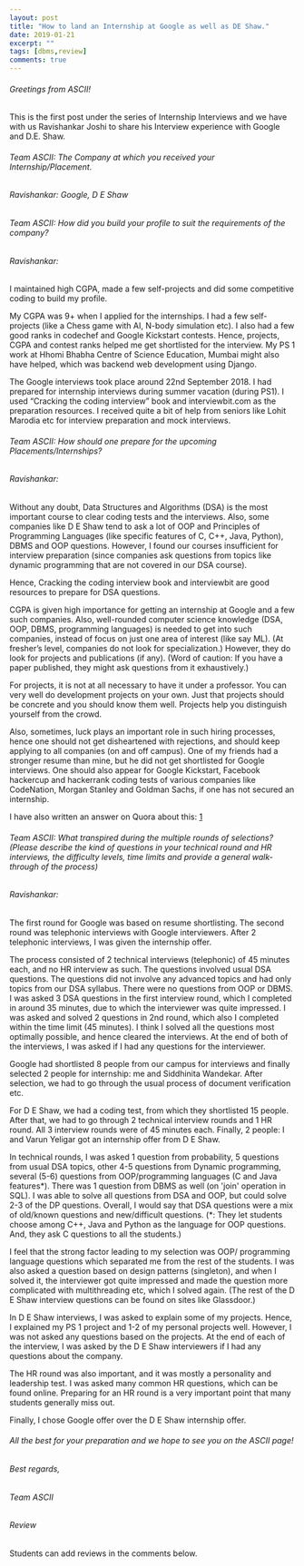 ```yaml
---
layout: post
title: "How to land an Internship at Google as well as DE Shaw."
date: 2019-01-21
excerpt: ""
tags: [dbms,review]
comments: true
---
```

###### Greetings from ASCII!

This is the first post under the series of Internship Interviews and we have with us Ravishankar Joshi to share his Interview experience with Google and D.E. Shaw.

###### Team ASCII: The Company at which you received your Internship/Placement.
###### Ravishankar: Google, D E Shaw

###### Team ASCII: How did you build your profile to suit the requirements of the company?
###### Ravishankar:
I maintained high CGPA, made a few self-projects and did some competitive coding to build my profile.

My CGPA was 9+ when I applied for the internships. I had a few self-projects (like a Chess game with AI, N-body simulation etc). I also had a few good ranks in codechef and Google Kickstart contests. Hence, projects, CGPA and contest ranks helped me get shortlisted for the interview. My PS 1 work at Hhomi Bhabha Centre of Science Education, Mumbai might also have helped, which was backend web development using Django.

The Google interviews took place around 22nd September 2018. I had prepared for internship interviews during summer vacation (during PS1). I used “Cracking the coding interview” book and interviewbit.com as the preparation resources. I received quite a bit of help from seniors like Lohit Marodia etc for interview preparation and mock interviews.

###### Team ASCII: How should one prepare for the upcoming Placements/Internships?
###### Ravishankar:
Without any doubt, Data Structures and Algorithms (DSA) is the most important course to clear coding tests and the interviews. Also, some companies like D E Shaw tend to ask a lot of OOP and Principles of Programming Languages (like specific features of C, C++, Java, Python), DBMS and OOP questions. However, I found our courses insufficient for interview preparation (since companies ask questions from topics like dynamic programming that are not covered in our DSA course). 

Hence, Cracking the coding interview book and interviewbit are good resources to prepare for DSA questions.

CGPA is given high importance for getting an internship at Google and a few such companies. Also, well-rounded computer science knowledge (DSA, OOP, DBMS, programming languages) is needed to get into such companies, instead of focus on just one area of interest (like say ML). (At fresher’s level, companies do not look for specialization.) However, they do look for projects and publications (if any). (Word of caution: If you have a paper published, they might ask questions from it exhaustively.) 

For projects, it is not at all necessary to have it under a professor. You can very well do development projects on your own. Just that projects should be concrete and you should know them well. Projects help you distinguish yourself from the crowd.

Also, sometimes, luck plays an important role in such hiring processes, hence one should not get disheartened with rejections, and should keep applying to all companies (on and off campus). One of my friends had a stronger resume than mine, but he did not get shortlisted for Google interviews. One should also appear for Google Kickstart, Facebook hackercup and hackerrank coding tests of various companies like CodeNation, Morgan Stanley and Goldman Sachs, if one has not secured an internship.

I have also written an answer on Quora about this: [1]

###### Team ASCII: What transpired during the multiple rounds of selections? (Please describe the kind of questions in your technical round and HR interviews, the difficulty levels, time limits and provide a general walk-through of the process)
###### Ravishankar: 
The first round for Google was based on resume shortlisting. The second round was telephonic interviews with Google interviewers. After 2 telephonic interviews, I was given the internship offer.

The process consisted of 2 technical interviews (telephonic) of 45 minutes each, and no HR interview as such. The questions involved usual DSA questions. The questions did not involve any advanced topics and had only topics from our DSA syllabus. There were no questions from OOP or DBMS. I was asked 3 DSA questions in the first interview round, which I completed in around 35 minutes, due to which the interviewer was quite impressed. I was asked and solved 2 questions in 2nd round, which also I completed within the time limit (45 minutes). I think I solved all the questions most optimally possible, and hence cleared the interviews. At the end of both of the interviews, I was asked if I had any questions for the interviewer.

Google had shortlisted 8 people from our campus for interviews and finally selected 2 people for internship: me and Siddhinita Wandekar. After selection, we had to go through the usual process of document verification etc.

For D E Shaw, we had a coding test, from which they shortlisted 15 people. After that, we had to go through 2 technical interview rounds and 1 HR round. All 3 interview rounds were of 45 minutes each. Finally, 2 people: I and Varun Yeligar got an internship offer from D E Shaw.

In technical rounds, I was asked 1 question from probability, 5 questions from usual DSA topics, other 4-5 questions from Dynamic programming, several (5-6) questions from OOP/programming languages (C and Java features*). There was 1 question from DBMS as well (on 'join' operation in SQL). I was able to solve all questions from DSA and OOP, but could solve 2-3 of the DP questions. Overall, I would say that DSA questions were a mix of old/known questions and new/difficult questions. (*: They let students choose among C++, Java and Python as the language for OOP questions. And, they ask C questions to all the students.)

I feel that the strong factor leading to my selection was OOP/ programming language questions which separated me from the rest of the students. I was also asked a question based on design patterns (singleton), and when I solved it, the interviewer got quite impressed and made the question more complicated with multithreading etc, which I solved again.
(The rest of the D E Shaw interview questions can be found on sites like Glassdoor.)

In D E Shaw interviews, I was asked to explain some of my projects. Hence, I explained my PS 1 project and 1-2 of my personal projects well. However, I was not asked any questions based on the projects. At the end of each of the interview, I was asked by the D E Shaw interviewers if I had any questions about the company.

The HR round was also important, and it was mostly a personality and leadership test. I was asked many common HR questions, which can be found online. Preparing for an HR round is a very important point that many students generally miss out.

Finally, I chose Google offer over the D E Shaw internship offer.


###### All the best for your preparation and we hope to see you on the ASCII page!

###### Best regards,
###### Team ASCII

###### Review
Students can add reviews in the comments below.

[1]:https://www.quora.com/What-did-Ravishankar-Joshi-of-BITS-Goa-exactly-do-to-get-an-internship-at-Google"

